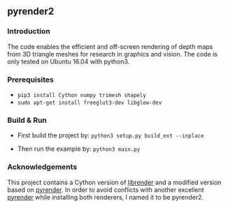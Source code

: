 ## pyrender2

### Introduction
The code enables the efficient and off-screen rendering of depth maps from 3D triangle meshes for research in graphics and vision. The code is only tested on Ubuntu 16.04 with python3.

### Prerequisites
* `pip3 install Cython numpy trimesh shapely`
* `sudo apt-get install freeglut3-dev libglew-dev`

### Build & Run
* First build the project by:
`python3 setup.py build_ext --inplace`

* Then run the example by:
`python3 main.py`

### Acknowledgements
This project contains a Cython version of [librender](http://www.cvlibs.net/software/librender/) and a modified version based on [pyrender](https://github.com/griegler/pyrender). In order to avoid conflicts with another excellent [pyrender](https://github.com/mmatl/pyrender) while installing both renderers, I named it to be pyrender2.

